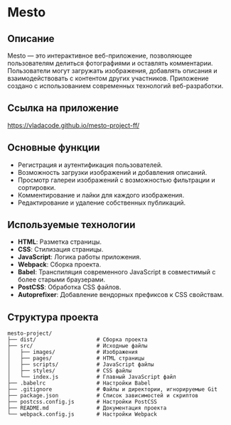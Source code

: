 # Mesto

## Описание
Mesto — это интерактивное веб-приложение, позволяющее пользователям делиться фотографиями и оставлять комментарии. Пользователи могут загружать изображения, добавлять описания и взаимодействовать с контентом других участников. Приложение создано с использованием современных технологий веб-разработки.

## Ссылка на приложение
https://vladacode.github.io/mesto-project-ff/

## Основные функции
- Регистрация и аутентификация пользователей.
- Возможность загрузки изображений и добавления описаний.
- Просмотр галереи изображений с возможностью фильтрации и сортировки.
- Комментирование и лайки для каждого изображения.
- Редактирование и удаление собственных публикаций.

## Используемые технологии

- **HTML**: Разметка страницы.
- **CSS**: Стилизация страницы.
- **JavaScript**: Логика работы приложения.
- **Webpack**: Сборка проекта.
- **Babel**: Транспиляция современного JavaScript в совместимый с более старыми браузерами.
- **PostCSS**: Обработка CSS файлов.
- **Autoprefixer**: Добавление вендорных префиксов к CSS свойствам.

## Структура проекта

```plaintext
mesto-project/
├── dist/                   # Сборка проекта
├── src/                    # Исходные файлы
│   ├── images/             # Изображения
│   ├── pages/              # HTML страницы
│   ├── scripts/            # JavaScript файлы
│   ├── styles/             # CSS файлы
│   └── index.js            # Главный JavaScript файл
├── .babelrc                # Настройки Babel
├── .gitignore              # Файлы и директории, игнорируемые Git
├── package.json            # Список зависимостей и скриптов
├── postcss.config.js       # Настройки PostCSS
├── README.md               # Документация проекта
└── webpack.config.js       # Настройки Webpack
